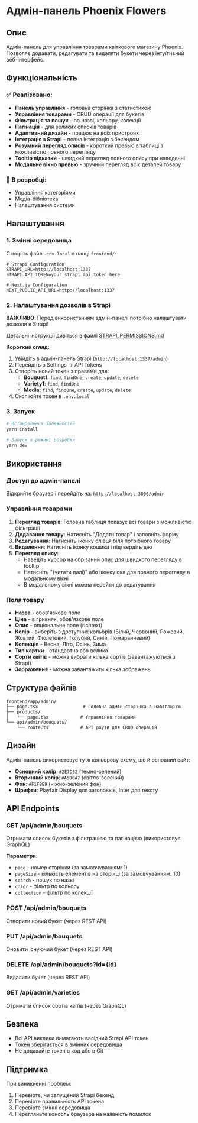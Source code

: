 # Адмін-панель Phoenix Flowers

## Опис

Адмін-панель для управління товарами квіткового магазину Phoenix. Позволяє додавати, редагувати та видаляти букети через інтуїтивний веб-інтерфейс.

## Функціональність

### ✅ Реалізовано:
- **Панель управління** - головна сторінка з статистикою
- **Управління товарами** - CRUD операції для букетів
- **Фільтрація та пошук** - по назві, кольору, колекції
- **Пагінація** - для великих списків товарів
- **Адаптивний дизайн** - працює на всіх пристроях
- **Інтеграція з Strapi** - повна інтеграція з бекендом
- **Розумний перегляд описів** - короткий превью в таблиці з можливістю повного перегляду
- **Tooltip підказки** - швидкий перегляд повного опису при наведенні
- **Модальне вікно превью** - зручний перегляд всіх деталей товару

### 🔄 В розробці:
- Управління категоріями
- Медіа-бібліотека
- Налаштування системи

## Налаштування

### 1. Змінні середовища

Створіть файл `.env.local` в папці `frontend/`:

```env
# Strapi Configuration
STRAPI_URL=http://localhost:1337
STRAPI_API_TOKEN=your_strapi_api_token_here

# Next.js Configuration
NEXT_PUBLIC_API_URL=http://localhost:1337
```

### 2. Налаштування дозволів в Strapi

**ВАЖЛИВО**: Перед використанням адмін-панелі потрібно налаштувати дозволи в Strapi!

Детальні інструкції дивіться в файлі [STRAPI_PERMISSIONS.md](./STRAPI_PERMISSIONS.md)

**Короткий огляд:**
1. Увійдіть в адмін-панель Strapi (`http://localhost:1337/admin`)
2. Перейдіть в Settings → API Tokens
3. Створіть новий токен з правами для:
   - **Bouquet1**: `find`, `findOne`, `create`, `update`, `delete`
   - **Variety1**: `find`, `findOne`
   - **Media**: `find`, `findOne`, `create`, `update`, `delete`
4. Скопіюйте токен в `.env.local`

### 3. Запуск

```bash
# Встановлення залежностей
yarn install

# Запуск в режимі розробки
yarn dev
```

## Використання

### Доступ до адмін-панелі

Відкрийте браузер і перейдіть на: `http://localhost:3000/admin`

### Управління товарами

1. **Перегляд товарів**: Головна таблиця показує всі товари з можливістю фільтрації
2. **Додавання товару**: Натисніть "Додати товар" і заповніть форму
3. **Редагування**: Натисніть іконку олівця біля потрібного товару
4. **Видалення**: Натисніть іконку кошика і підтвердіть дію
5. **Перегляд опису**: 
   - Наведіть курсор на обрізаний опис для швидкого перегляду в tooltip
   - Натисніть "(читати далі)" або іконку ока для повного перегляду в модальному вікні
   - В модальному вікні можна перейти до редагування

### Поля товару

- **Назва** - обов'язкове поле
- **Ціна** - в гривнях, обов'язкове поле
- **Опис** - опціональне поле (richtext)
- **Колір** - виберіть з доступних кольорів (Білий, Червоний, Рожевий, Жовтий, Фіолетовий, Голубий, Синій, Помаранчевий)
- **Колекція** - Весна, Літо, Осінь, Зима
- **Тип картки** - стандартна або велика
- **Сорти квітів** - можна вибрати кілька сортів (завантажуються з Strapi)
- **Зображення** - можна завантажити кілька зображень

## Структура файлів

```
frontend/app/admin/
├── page.tsx                 # Головна адмін-сторінка з навігацією
├── products/
│   └── page.tsx            # Управління товарами
└── api/admin/bouquets/
    └── route.ts            # API роути для CRUD операцій
```

## Дизайн

Адмін-панель використовує ту ж кольорову схему, що й основний сайт:
- **Основний колір**: `#2E7D32` (темно-зелений)
- **Вторинний колір**: `#A5D6A7` (світло-зелений)
- **Фон**: `#F1F8E9` (ніжно-зелений фон)
- **Шрифти**: Playfair Display для заголовків, Inter для тексту

## API Endpoints

### GET /api/admin/bouquets
Отримати список букетів з фільтрацією та пагінацією (використовує GraphQL)

**Параметри:**
- `page` - номер сторінки (за замовчуванням: 1)
- `pageSize` - кількість елементів на сторінці (за замовчуванням: 10)
- `search` - пошук по назві
- `color` - фільтр по кольору
- `collection` - фільтр по колекції

### POST /api/admin/bouquets
Створити новий букет (через REST API)

### PUT /api/admin/bouquets
Оновити існуючий букет (через REST API)

### DELETE /api/admin/bouquets?id={id}
Видалити букет (через REST API)

### GET /api/admin/varieties
Отримати список сортів квітів (через GraphQL)

## Безпека

- Всі API виклики вимагають валідний Strapi API токен
- Токен зберігається в змінних середовища
- Не додавайте токен в код або в Git

## Підтримка

При виникненні проблем:
1. Перевірте, чи запущений Strapi бекенд
2. Перевірте правильність API токена
3. Перевірте змінні середовища
4. Перегляньте консоль браузера на наявність помилок
